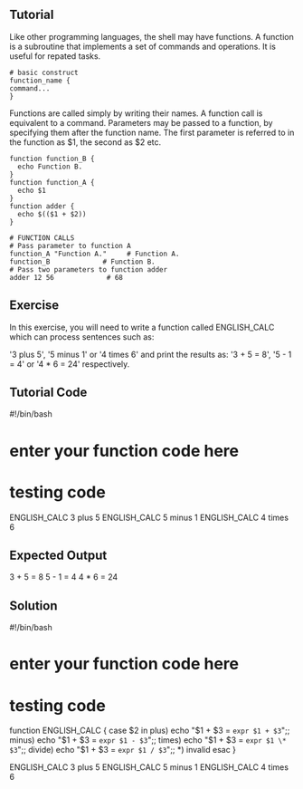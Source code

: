 Tutorial
--------

Like other programming languages, the shell may have functions. A function is a subroutine that implements a set of commands and operations. It is useful for repated tasks.

    # basic construct
    function_name {
    command...
    }

Functions are called simply by writing their names. A function call is equivalent to a command. Parameters may be passed to a function, by specifying them after the function name. The first parameter is referred to in the function as $1, the second as $2 etc.

    function function_B {
      echo Function B.
    }
    function function_A {
      echo $1
    }
    function adder {
      echo $(($1 + $2))
    }

    # FUNCTION CALLS
    # Pass parameter to function A
    function_A "Function A."     # Function A.
    function_B             # Function B.
    # Pass two parameters to function adder
    adder 12 56             # 68

Exercise
--------
In this exercise, you will need to write a function called ENGLISH_CALC which can process sentences such as:

'3 plus 5', '5 minus 1' or '4 times 6' and print the results as:  '3 + 5 = 8', '5 - 1 = 4' or '4 * 6 = 24' respectively.

Tutorial Code
-------------
#!/bin/bash
# enter your function code here

# testing code
ENGLISH_CALC 3 plus 5
ENGLISH_CALC 5 minus 1
ENGLISH_CALC 4 times 6

Expected Output
---------------
3 + 5 = 8
5 - 1 = 4
4 * 6 = 24

Solution
--------
#!/bin/bash
# enter your function code here

# testing code
function ENGLISH_CALC {
case $2 in
plus) echo "$1 + $3 = `expr $1 + $3`";;
minus) echo "$1 + $3 = `expr $1 - $3`";;
times) echo "$1 + $3 = `expr $1 \* $3`";;
divide) echo "$1 + $3 = `expr $1 / $3`";;
*) invalid
esac
}

ENGLISH_CALC 3 plus 5
ENGLISH_CALC 5 minus 1
ENGLISH_CALC 4 times 6
